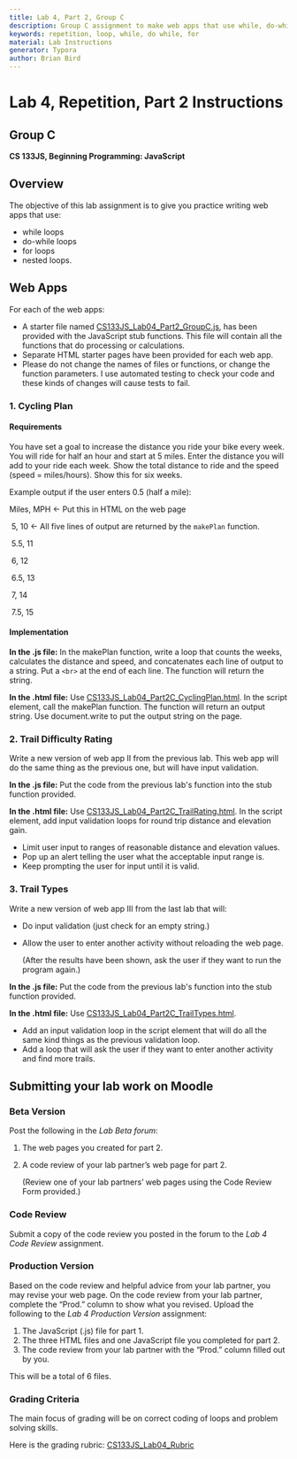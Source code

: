 ```yaml
---
title: Lab 4, Part 2, Group C
description: Group C assignment to make web apps that use while, do-while, and for loops as well as nested loops.
keywords: repetition, loop, while, do while, for
material: Lab Instructions
generator: Typora
author: Brian Bird
---
```



<h1>Lab 4, Repetition, Part 2 Instructions</h1>

<h2>Group C</h2>

**CS 133JS, Beginning Programming: JavaScript**

## Overview

The objective of this lab assignment is to give you practice writing web apps that use:  

- while loops
- do-while loops
- for loops
- nested loops.

## Web Apps

For each of the web apps:

- A starter file named [CS133JS_Lab04_Part2_GroupC.js](https://lcc-cit.github.io/CS133JS-CourseMaterials/Labs/Lab04/CS133JS_Lab04_Part2_GroupC.js), has been provided with the JavaScript stub functions. This file will contain all the functions that do processing or calculations.
- Separate HTML starter pages have been provided for each web app.
- Please do not change the names of files or functions, or change the function parameters. I use automated testing to check your code and these kinds of changes will cause tests to fail.

### 1. Cycling Plan

#### Requirements

You have set a goal to increase the distance you ride your bike every week. You will ride for half an hour and start at 5 miles. Enter the distance you will add to your ride each week. Show the total distance to ride and the speed (speed = miles/hours). Show this for six weeks. 

Example output if the user enters 0.5 (half a mile):


Miles, MPH        &leftarrow; Put this in HTML on the web page

​     5,      10          &leftarrow; All five lines of output are returned by the `makePlan` function.

​     5.5,   11

​     6,      12

​     6.5,   13

​     7,      14

​     7.5,   15

#### Implementation

**In the .js file:** In the makePlan function, write a loop that counts the weeks, calculates the distance and speed, and concatenates each line of output to a string. Put a `<br>` at the end of each line. The function will return the string.

**In the .html file:** Use [CS133JS_Lab04_Part2C_CyclingPlan.html](https://lcc-cit.github.io/CS133JS-CourseMaterials/Labs/Lab04/CS133JS_Lab04_Part2C_CyclingPlan.html). In the script element, call the makePlan function. The function will return an output string. Use document.write to put the output string on the page.

### 2. Trail Difficulty Rating

Write a new version of web app II from the previous lab. This web app will do the same thing as the previous one, but will have input validation.

**In the .js file:** Put the code from the previous lab's function into the stub function provided.

**In the .html file:** Use [CS133JS_Lab04_Part2C_TrailRating.html](https://lcc-cit.github.io/CS133JS-CourseMaterials/Labs/Lab04/CS133JS_Lab04_Part2C_TrailRating.html). In the script element, add input validation loops for round trip distance and elevation gain.

- Limit user input to ranges of reasonable distance and elevation values. 
- Pop up an alert telling the user what the acceptable input range is.
- Keep prompting the user for input until it is valid.

### 3. Trail Types

Write a new version of web app III from the last lab that will:

- Do input validation (just check for an empty string.)

- Allow the user to enter another activity without reloading the web page. 

  (After the results have been shown, ask the user if they want to run the program again.)

 **In the .js file:** Put the code from the previous lab's function into the stub function provided.

**In the .html file:** Use [CS133JS_Lab04_Part2C_TrailTypes.html](https://lcc-cit.github.io/CS133JS-CourseMaterials/Labs/Lab04/CS133JS_Lab04_Part2C_TrailTypes.html). 

- Add an input validation loop in the script element that will do all the same kind things as the previous validation loop.
- Add a loop that will ask the user if they want to enter another activity and find more trails.

## Submitting your lab work on Moodle

### Beta Version

Post the following in the *Lab Beta forum*:

1. The web pages you created for part 2.

2.  A code review of your lab partner’s web page for part 2. 

    (Review one of your lab partners’ web pages using the Code Review Form provided.)

### Code Review

Submit a copy of the code review you posted in the forum to the *Lab 4 Code Review* assignment.

### Production Version

 Based on the code review and helpful advice from your lab partner, you may revise your web page. On the code review from your lab partner, complete the “Prod.” column to show what you revised. Upload the following to the *Lab 4 Production Version* assignment:

1. The JavaScript (.js) file for part 1.
2. The three HTML files and one JavaScript file you completed for part 2.
3. The code review from your lab partner with the “Prod.” column filled out by you.

This will be a total of 6 files.

### Grading Criteria

The main focus of grading will be on correct coding of loops and problem solving skills.

Here is the grading rubric: [CS133JS_Lab04_Rubric](https://lcc-cit.github.io/CS133JS-CourseMaterials/Labs/Lab04/CS133JS_Lab04_Rubric.pdf)

